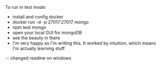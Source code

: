 To run in test mode:

- install and config docker
- docker run -d -p 27017:27017 mongo
- npm test mongo
- open your local GUI for mongoDB
- see the beauty in there
- I'm very happy as I'm writing this. It worked by intuition, which means I'm actually learning stuff



-- changed readme on windows
